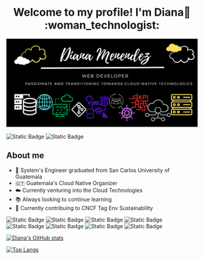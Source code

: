 <div align="center">
    <h1 align="center">Welcome to my profile! I'm Diana👋 :woman_technologist:</h1>
</div>

<img src="banner.png" alt="Banner" width="100%" height="75%"/>

![Static Badge](https://img.shields.io/badge/Twitter-black?logo=x&logoColor=lightblue&color=black&link=https%3A%2F%2Ftwitter.com%2FDianmz__)
![Static Badge](https://img.shields.io/badge/Linkedin-blue?logo=linkedin&logoColor=lightblue&link=www.linkedin.com%2Fin%2Fdcmc2297)


## About me
- :memo: System's Engineer graduated from San Carlos University of Guatemala 
- :guatemala: Guatemala's Cloud Native Organizer 
- :cloud: Currently venturing into the Cloud Technologies
- :books: Always looking to continue learning
- :leaves: Currently contribuing to CNCF Tag Env Sustainability

![Static Badge](https://img.shields.io/badge/Github-black?logo=github)
![Static Badge](https://img.shields.io/badge/Gitlab-black?logo=gitlab)
![Static Badge](https://img.shields.io/badge/Kubernetes-black?logo=kubernetes)
![Static Badge](https://img.shields.io/badge/JavaScript-black?logo=javascript)
![Static Badge](https://img.shields.io/badge/.NET-black?logo=dotnet)
![Static Badge](https://img.shields.io/badge/ArgoCD-black?logo=argo)
![Static Badge](https://img.shields.io/badge/RabbitMQ-black?logo=rabbitmq)
![Static Badge](https://img.shields.io/badge/Terraform-black?logo=terraform)

<!--*Analytics*-->
[![Diana's GitHub stats](https://github-readme-stats.vercel.app/api?username=Dianmz&count_private=true&show_icons=true&theme=radical)](https://github.com/Dianmz/github-readme-stats)

[![Top Langs](https://github-readme-stats.vercel.app/api/top-langs/?username=Dianmz&langs_count=10)](https://github.com/Dianmz/github-readme-stats)

<!--
**Dianmz/Dianmz** is a ✨ _special_ ✨ repository because its `README.md` (this file) appears on your GitHub profile. Github Analytics

Here are some ideas to get you started:

- 🔭 I’m currently working on ...
- 🌱 I’m currently learning ...
- 👯 I’m looking to collaborate on ...
- 🤔 I’m looking for help with ...
- 💬 Ask me about ...
- 📫 How to reach me: ...
- 😄 Pronouns: ...
- ⚡ Fun fact: ...
-->
